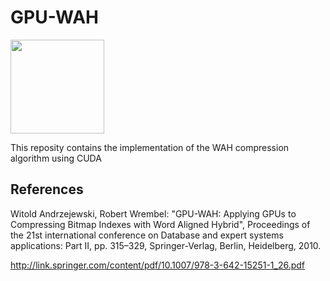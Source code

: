 # GPU-WAH
<img src="https://s3.amazonaws.com/cms.ipressroom.com/219/files/20149/544a60fef6091d588d000046_NVIDIA_CUDA_V_2C_r/NVIDIA_CUDA_V_2C_r_800845fc-6f2d-47cf-94bb-50f01f6c0ae9-prv.jpg" width=150/>

This reposity contains the implementation of the WAH compression algorithm using CUDA 



## References

Witold Andrzejewski, Robert Wrembel: "GPU-WAH: Applying GPUs to Compressing Bitmap Indexes with Word Aligned Hybrid", Proceedings of the 21st international conference on Database and expert systems applications: Part II, pp. 315–329, Springer-Verlag, Berlin, Heidelberg, 2010.

http://link.springer.com/content/pdf/10.1007/978-3-642-15251-1_26.pdf
